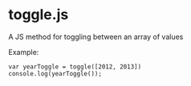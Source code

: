 toggle.js
=========

A JS method for toggling between an array of values

Example:

```
var yearToggle = toggle([2012, 2013])
console.log(yearToggle());
```